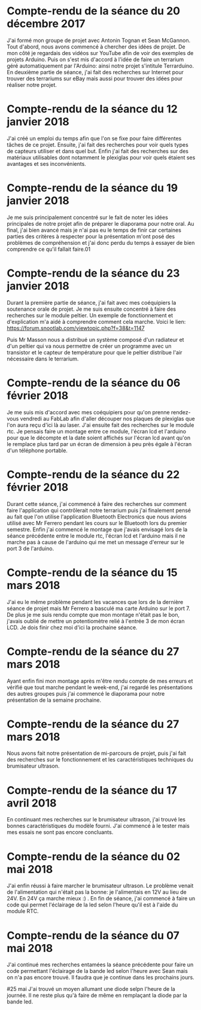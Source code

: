 # Compte-rendu de la séance du 20 décembre 2017

J'ai formé mon groupe de projet avec Antonin Tognan et Sean McGannon. Tout d'abord, nous avons commencé à chercher des idées de projet. De mon côté je regardais des vidéos sur YouTube afin de voir des exemples de projets Arduino. Puis on s'est mis d'accord à l'idée de faire un terrarium géré automatiquement par l'Arduino: ainsi notre projet s'intitule Terrarduino. En deuxième partie de séance, j'ai fait des recherches sur Internet pour trouver des terrariums sur eBay mais aussi pour trouver des idées pour réaliser notre projet.


# Compte-rendu de la séance du 12 janvier 2018

J'ai créé un emploi du temps afin que l'on se fixe pour faire différentes tâches de ce projet. Ensuite, j'ai fait des recherches pour voir quels types de capteurs utiliser et dans quel but. Enfin j'ai fait des recherches sur des matériaux utilisables dont notamment le plexiglas pour voir quels étaient ses avantages et ses inconvénients. 


# Compte-rendu de la séance du 19 janvier 2018

Je me suis principalement concentré sur le fait de noter les idées principales de notre projet afin de préparer le diaporama pour notre oral. Au final, j'ai bien avancé mais je n'ai pas eu le temps de finir car certaines parties des critères à respecter pour la présentation m'ont posé des problèmes de compréhension et j'ai donc perdu du temps à essayer de bien comprendre ce qu'il fallait faire.01


# Compte-rendu de la séance du 23 janvier 2018

Durant la première partie de séance, j'ai fait avec mes coéquipiers la soutenance orale de projet. Je me suis ensuite concentré à faire des recherches sur le module peltier. Un exemple de fonctionnement et d'explication m'a aidé à comprendre comment cela marche.
Voici le lien: https://forum.snootlab.com/viewtopic.php?f=38&t=1147

Puis Mr Masson nous a distribué un système composé d'un radiateur et d'un peltier qui va nous permettre de créer un programme avec un transistor et le capteur de température pour que le peltier distribue l'air nécessaire dans le terrarium.


# Compte-rendu de la séance du 06 février 2018

Je me suis mis d'accord avec mes coéquipiers pour qu'on prenne rendez-vous vendredi au FabLab afin d'aller découper nos plaques de plexiglas que l'on aura reçu d'ici là au laser.
J'ai ensuite fait des recherches sur le module rtc. Je pensais faire un montage entre ce module, l'écran lcd et  l'arduino pour que le décompte et la date soient affichés sur l'écran lcd avant qu'on le remplace plus tard par un écran de dimension à peu près égale à l'écran d'un téléphone portable.


# Compte-rendu de la séance du 22 février 2018

Durant cette séance, j'ai commencé à faire des recherches sur comment faire l'application qui contrôlerait notre terrarium puis j'ai finalement pensé au fait que l'on utilise l'application Bluetooth Electronics que nous avions utilisé avec Mr Ferrero pendant les cours sur le Bluetooth lors du premier semestre.
Enfin j'ai commencé le montage que j'avais envisagé lors de la séance précédente entre le module rtc, l'écran lcd et l'arduino mais il ne marche pas à cause de l'arduino qui me met un message d'erreur sur le port 3 de l'arduino. 


# Compte-rendu de la séance du 15 mars 2018

J'ai eu le même problème pendant les vacances que lors de la dernière séance de projet mais Mr Ferrero a basculé ma carte Arduino sur le port 7. De plus je me suis rendu compte que mon montage n'était pas le bon, j'avais oublié de mettre un potentiomètre relié à l'entrée 3 de mon écran LCD.
Je dois finir chez moi d'ici la prochaine séance.


# Compte-rendu de la séance du 27 mars 2018

Ayant enfin fini mon montage après m'être rendu compte de mes erreurs et vérifié que tout marche pendant le week-end, j'ai regardé les présentations des autres groupes puis j'ai commencé le diaporama pour notre présentation de la semaine prochaine.


#  Compte-rendu de la séance du 27 mars 2018

Nous avons fait notre présentation de mi-parcours de projet, puis j'ai fait des recherches sur le fonctionnement et les caractéristiques techniques du brumisateur ultrason.


# Compte-rendu de la séance du 17 avril 2018

En continuant mes recherches sur le brumisateur ultrason, j'ai trouvé les bonnes caractéristiques du modèle fourni. J'ai commencé à le tester mais mes essais ne sont pas encore concluants.


# Compte-rendu de la séance du 02 mai 2018

J'ai enfin réussi à faire marcher le brumisateur ultrason. Le problème venait de l'alimentation qui n'était pas la bonne: je l'alimentais en 12V au lieu de 24V. En 24V ça marche mieux :) . 
En fin de séance, j'ai commencé à faire un code qui permet l'éclairage de la led selon l'heure qu'il est à l'aide du module RTC.


# Compte-rendu de la séance du 07 mai 2018
J'ai continué mes recherches entamées la séance précédente pour faire un code permettant l'éclairage de la bande led selon l'heure avec Sean mais on n'a pas encore trouvé. Il faudra que je continue dans les prochains jours.


#25 mai
J'ai trouvé un moyen allumant une diode selpn l'heure de la journée. Il ne reste plus qu'à faire de même en remplaçant la diode par la bande led.

